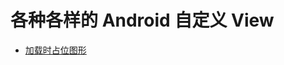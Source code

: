 # 各种各样的 Android 自定义 View

+ [加载时占位图形](https://github.com/cnwutianhao/android-view/tree/main/app/src/main/java/com/tyhoo/android/view/ui/skeleton)
